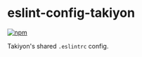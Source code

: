 # eslint-config-takiyon

[![npm](https://img.shields.io/npm/v/eslint-config-takiyon.svg?style=flat-square)](https://www.npmjs.com/package/eslint-config-takiyon)

Takiyon's shared `.eslintrc` config.
